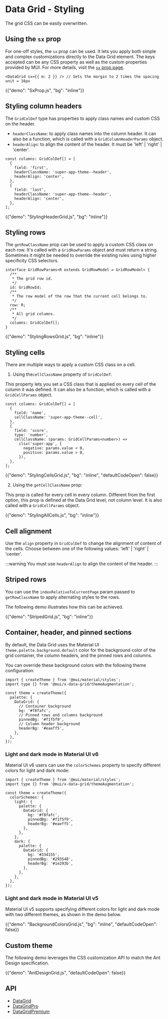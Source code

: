 # Data Grid - Styling

<p class="description">The grid CSS can be easily overwritten.</p>

## Using the `sx` prop

For one-off styles, the `sx` prop can be used.
It lets you apply both simple and complex customizations directly to the Data Grid element.
The keys accepted can be any CSS property as well as the custom properties provided by MUI.
For more details, visit the [`sx` prop page](/system/getting-started/the-sx-prop/).

```tsx
<DataGrid sx={{ m: 2 }} /> // Sets the margin to 2 times the spacing unit = 16px
```

{{"demo": "SxProp.js", "bg": "inline"}}

## Styling column headers

The `GridColDef` type has properties to apply class names and custom CSS on the header.

- `headerClassName`: to apply class names into the column header. It can also be a function, which is called with a `GridColumnHeaderParams` object.
- `headerAlign`: to align the content of the header. It must be 'left' | 'right' | 'center'.

```tsx
const columns: GridColDef[] = [
  {
    field: 'first',
    headerClassName: 'super-app-theme--header',
    headerAlign: 'center',
  },
  {
    field: 'last',
    headerClassName: 'super-app-theme--header',
    headerAlign: 'center',
  },
];
```

{{"demo": "StylingHeaderGrid.js", "bg": "inline"}}

## Styling rows

The `getRowClassName` prop can be used to apply a custom CSS class on each row. It's called with a `GridRowParams` object and must return a string. Sometimes it might be needed to override the existing rules using higher specificity CSS selectors.

```tsx
interface GridRowParams<R extends GridRowModel = GridRowModel> {
  /**
   * The grid row id.
   */
  id: GridRowId;
  /**
   * The row model of the row that the current cell belongs to.
   */
  row: R;
  /**
   * All grid columns.
   */
  columns: GridColDef[];
}
```

{{"demo": "StylingRowsGrid.js", "bg": "inline"}}

## Styling cells

There are multiple ways to apply a custom CSS class on a cell.

1. Using the`cellClassName` property of `GridColDef`:

This property lets you set a CSS class that is applied on every cell of the column it was defined.
It can also be a function, which is called with a `GridCellParams` object.

```tsx
const columns: GridColDef[] = [
  {
    field: 'name',
    cellClassName: 'super-app-theme--cell',
  },
  {
    field: 'score',
    type: 'number',
    cellClassName: (params: GridCellParams<number>) =>
      clsx('super-app', {
        negative: params.value < 0,
        positive: params.value > 0,
      }),
  },
];
```

{{"demo": "StylingCellsGrid.js", "bg": "inline", "defaultCodeOpen": false}}

2. Using the `getCellClassName` prop:

This prop is called for every cell in every column.
Different from the first option, this prop is defined at the Data Grid level, not column level.
It is also called with a `GridCellParams` object.

{{"demo": "StylingAllCells.js", "bg": "inline"}}

## Cell alignment

Use the `align` property in `GridColDef` to change the alignment of content of the cells.
Choose between one of the following values: 'left' | 'right' | 'center'.

:::warning
You must use `headerAlign` to align the content of the header.
:::

## Striped rows

You can use the `indexRelativeToCurrentPage` param passed to `getRowClassName` to apply alternating styles to the rows.

The following demo illustrates how this can be achieved.

{{"demo": "StripedGrid.js", "bg": "inline"}}

## Container, header, and pinned sections

By default, the Data Grid uses the Material UI `theme.palette.background.default` color for the background color of the grid container, the column headers, and the pinned rows and columns.

You can override these background colors with the following theme configuration:

```tsx
import { createTheme } from '@mui/material/styles';
import type {} from '@mui/x-data-grid/themeAugmentation';

const theme = createTheme({
  palette: {
    DataGrid: {
      // Container background
      bg: '#f8fafc',
      // Pinned rows and columns background
      pinnedBg: '#f1f5f9',
      // Column header background
      headerBg: '#eaeff5',
    },
  },
});
```

### Light and dark mode in Material UI v6

Material UI v6 users can use the `colorSchemes` property to specify different colors for light and dark mode:

```tsx
import { createTheme } from '@mui/material/styles';
import type {} from '@mui/x-data-grid/themeAugmentation';

const theme = createTheme({
  colorSchemes: {
    light: {
      palette: {
        DataGrid: {
          bg: '#f8fafc',
          pinnedBg: '#f1f5f9',
          headerBg: '#eaeff5',
        },
      },
    },
    dark: {
      palette: {
        DataGrid: {
          bg: '#334155',
          pinnedBg: '#293548',
          headerBg: '#1e293b',
        },
      },
    },
  },
});
```

### Light and dark mode in Material UI v5

Material UI v5 supports specifying different colors for light and dark mode with two different themes, as shown in the demo below.

{{"demo": "BackgroundColorsGrid.js", "bg": "inline", "defaultCodeOpen": false}}

## Custom theme

The following demo leverages the CSS customization API to match the Ant Design specification.

{{"demo": "AntDesignGrid.js", "defaultCodeOpen": false}}

## API

- [DataGrid](/x/api/data-grid/data-grid/)
- [DataGridPro](/x/api/data-grid/data-grid-pro/)
- [DataGridPremium](/x/api/data-grid/data-grid-premium/)
